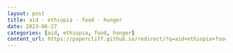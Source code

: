 ```yaml
---
layout: post
title: aid · ethiopia · food · hunger
date: 2023-06-27
categories: [aid, ethiopia, food, hunger]
content_url: https://papercliff.github.io/redirect/?q=aid+ethiopia+food+hunger&tbs=cdr:1,cd_min:6/26/2023,cd_max:6/28/2023
---
```

